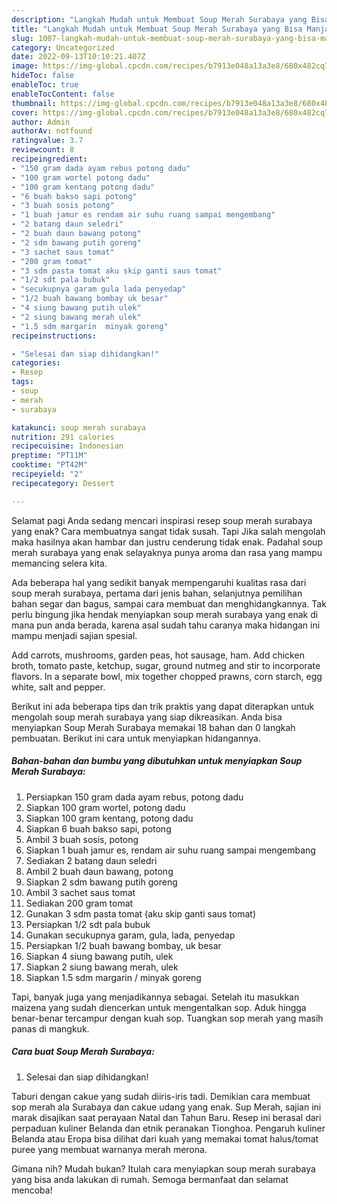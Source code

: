 ```yaml
---
description: "Langkah Mudah untuk Membuat Soup Merah Surabaya yang Bisa Manjain Lidah"
title: "Langkah Mudah untuk Membuat Soup Merah Surabaya yang Bisa Manjain Lidah"
slug: 1007-langkah-mudah-untuk-membuat-soup-merah-surabaya-yang-bisa-manjain-lidah
category: Uncategorized
date: 2022-09-13T10:10:21.407Z
image: https://img-global.cpcdn.com/recipes/b7913e048a13a3e8/680x482cq70/soup-merah-surabaya-foto-resep-utama.jpg
hideToc: false
enableToc: true
enableTocContent: false
thumbnail: https://img-global.cpcdn.com/recipes/b7913e048a13a3e8/680x482cq70/soup-merah-surabaya-foto-resep-utama.jpg
cover: https://img-global.cpcdn.com/recipes/b7913e048a13a3e8/680x482cq70/soup-merah-surabaya-foto-resep-utama.jpg
author: Admin
authorAv: notfound
ratingvalue: 3.7
reviewcount: 8
recipeingredient:
- "150 gram dada ayam rebus potong dadu"
- "100 gram wortel potong dadu"
- "100 gram kentang potong dadu"
- "6 buah bakso sapi potong"
- "3 buah sosis potong"
- "1 buah jamur es rendam air suhu ruang sampai mengembang"
- "2 batang daun seledri"
- "2 buah daun bawang potong"
- "2 sdm bawang putih goreng"
- "3 sachet saus tomat"
- "200 gram tomat"
- "3 sdm pasta tomat aku skip ganti saus tomat"
- "1/2 sdt pala bubuk"
- "secukupnya garam gula lada penyedap"
- "1/2 buah bawang bombay uk besar"
- "4 siung bawang putih ulek"
- "2 siung bawang merah ulek"
- "1.5 sdm margarin  minyak goreng"
recipeinstructions:

- "Selesai dan siap dihidangkan!"
categories:
- Resep
tags:
- soup
- merah
- surabaya

katakunci: soup merah surabaya 
nutrition: 291 calories
recipecuisine: Indonesian
preptime: "PT11M"
cooktime: "PT42M"
recipeyield: "2"
recipecategory: Dessert

---
```



Selamat pagi Anda sedang mencari inspirasi resep soup merah surabaya yang enak? Cara membuatnya sangat tidak susah. Tapi Jika salah mengolah maka hasilnya akan hambar dan justru cenderung tidak enak. Padahal soup merah surabaya yang enak selayaknya punya aroma dan rasa yang mampu memancing selera kita.


Ada beberapa hal yang sedikit banyak mempengaruhi kualitas rasa dari soup merah surabaya, pertama dari jenis bahan, selanjutnya pemilihan bahan segar dan bagus, sampai cara membuat dan menghidangkannya. Tak perlu bingung jika hendak menyiapkan soup merah surabaya yang enak di mana pun anda berada, karena asal sudah tahu caranya maka hidangan ini mampu menjadi sajian spesial.

Add carrots, mushrooms, garden peas, hot sausage, ham. Add chicken broth, tomato paste, ketchup, sugar, ground nutmeg and stir to incorporate flavors. In a separate bowl, mix together chopped prawns, corn starch, egg white, salt and pepper.


Berikut ini ada beberapa tips dan trik praktis yang dapat diterapkan untuk mengolah soup merah surabaya yang siap dikreasikan. Anda bisa menyiapkan Soup Merah Surabaya memakai 18 bahan dan 0 langkah pembuatan. Berikut ini cara untuk menyiapkan hidangannya.

<!--inarticleads1-->

##### Bahan-bahan dan bumbu yang dibutuhkan untuk menyiapkan Soup Merah Surabaya:

1. Persiapkan 150 gram dada ayam rebus, potong dadu
1. Siapkan 100 gram wortel, potong dadu
1. Siapkan 100 gram kentang, potong dadu
1. Siapkan 6 buah bakso sapi, potong
1. Ambil 3 buah sosis, potong
1. Siapkan 1 buah jamur es, rendam air suhu ruang sampai mengembang
1. Sediakan 2 batang daun seledri
1. Ambil 2 buah daun bawang, potong
1. Siapkan 2 sdm bawang putih goreng
1. Ambil 3 sachet saus tomat
1. Sediakan 200 gram tomat
1. Gunakan 3 sdm pasta tomat (aku skip ganti saus tomat)
1. Persiapkan 1/2 sdt pala bubuk
1. Gunakan secukupnya garam, gula, lada, penyedap
1. Persiapkan 1/2 buah bawang bombay, uk besar
1. Siapkan 4 siung bawang putih, ulek
1. Siapkan 2 siung bawang merah, ulek
1. Siapkan 1.5 sdm margarin / minyak goreng


Tapi, banyak juga yang menjadikannya sebagai. Setelah itu masukkan maizena yang sudah diencerkan untuk mengentalkan sop. Aduk hingga benar-benar tercampur dengan kuah sop. Tuangkan sop merah yang masih panas di mangkuk. 

<!--inarticleads2-->

##### Cara buat Soup Merah Surabaya:


1. Selesai dan siap dihidangkan!

Taburi dengan cakue yang sudah diiris-iris tadi. Demikian cara membuat sop merah ala Surabaya dan cakue udang yang enak. Sup Merah, sajian ini marak disajikan saat perayaan Natal dan Tahun Baru. Resep ini berasal dari perpaduan kuliner Belanda dan etnik peranakan Tionghoa. Pengaruh kuliner Belanda atau Eropa bisa dilihat dari kuah yang memakai tomat halus/tomat puree yang membuat warnanya merah merona. 

Gimana nih? Mudah bukan? Itulah cara menyiapkan soup merah surabaya yang bisa anda lakukan di rumah. Semoga bermanfaat dan selamat mencoba!
